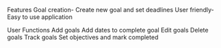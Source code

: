 Features 
Goal creation- Create new goal and set deadlines
User friendly- Easy to use application

User Functions
Add goals
Add dates to complete goal
Edit goals
Delete goals
Track goals
Set objectives and mark completed 

